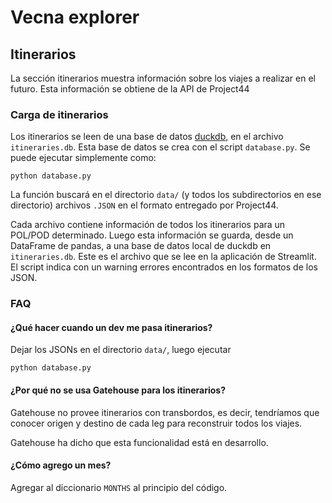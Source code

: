 # Vecna explorer

## Itinerarios

La sección itinerarios muestra información sobre los viajes a realizar en el futuro. Esta información se obtiene de la API de Project44

### Carga de itinerarios

Los itinerarios se leen de una base de datos [duckdb](https://duckdb.org/), en el archivo `itineraries.db`. Esta base de datos se crea con el script `database.py`. Se puede ejecutar simplemente como:

    python database.py

La función buscará en el directorio `data/` (y todos los subdirectorios en ese directorio) archivos `.JSON` en el formato entregado por Project44.

Cada archivo contiene información de todos los itinerarios para un POL/POD determinado. Luego esta información se guarda, desde un DataFrame de pandas, a una base de datos local de duckdb en `itineraries.db`. Este es el archivo que se lee en la aplicación de Streamlit. El script indica con un warning errores encontrados en los formatos de los JSON.

### FAQ

#### ¿Qué hacer cuando un dev me pasa itinerarios?

Dejar los JSONs en el directorio `data/`, luego ejecutar

    python database.py

#### ¿Por qué no se usa Gatehouse para los itinerarios?

Gatehouse no provee itinerarios con transbordos, es decir, tendríamos que conocer origen y destino de cada leg para reconstruir todos los viajes.

Gatehouse ha dicho que esta funcionalidad está en desarrollo.

#### ¿Cómo agrego un mes?

Agregar al diccionario `MONTHS` al principio del código.